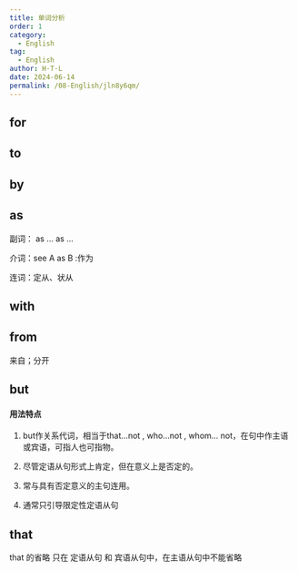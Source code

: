 ```yaml
---
title: 单词分析
order: 1
category:
  - English
tag:
  - English
author: H·T·L
date: 2024-06-14
permalink: /08-English/jln8y6qm/
---
```

## for



## to

## by



## as

副词： as … as …

介词：see  A  as  B  :作为

连词：定从、状从

## with

## from

来自；分开

## but

#### 用法特点

1. but作关系代词，相当于that...not , who...not , whom... not，在句中作主语或宾语，可指人也可指物。

2. 尽管定语从句形式上肯定，但在意义上是否定的。
3. 常与具有否定意义的主句连用。
4. 通常只引导限定性定语从句

## that

that 的省略 只在  定语从句  和 宾语从句中，在主语从句中不能省略



